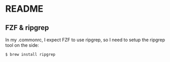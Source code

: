 # README

## FZF & ripgrep

In my .commonrc, I expect FZF to use ripgrep, so I need to setup the ripgrep tool on the side:

```
$ brew install ripgrep
```
